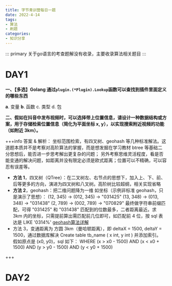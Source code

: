 ```yaml
---
title: 字节青训营每日一题
date: 2022-4-14
tags:
- 算法
- 刷题
categories: 
- 知识分享
---
```

::: primary
关于go语言的考查题解没有收录，主要收录算法相关题目
:::
# DAY1

**一、【多选】Golang 通过`plugin.(*Plugin).Lookup`函数可以查找到插件里面定义的哪些东西**

**a**. 变量
**b**. 函数
c. 类型
d. 包

**二、假如在抖音中发布视频时，可以选择带上位置信息，请设计一种数据结构或方案，用于存储检索位置信息（简化为平面坐标 x, y），以实现搜索附近视频的功能（如附近 3km）。**

+++info 答案 & 解析：
坐标范围检索，有四叉树、geohash 等几种标准解法。这道题本质并不是考察对高阶算法的掌握，而是想发掘在学习教材 btree 等基础二分思想后，能否进一步思考解出更复杂的问题；
另外考察思维灵活程度，看是否能变通的解决问题，如距离并没有限定必须是欧式距离；位置可以不精确，可以容忍有误差等。
- **方法 1**，四叉树（QTree）：在二叉树左、右节点的思想下，加入上、下、前、后等更多的方向，演进为四叉树和八叉树。高阶树比较超纲，相关实现省略
- **方法 2**，geohash：把二维问题降为一维
如坐标（示例非标准 geohash，只是演示了思想）：
(12, 345) -> (012, 345) -> "031425"
(13, 348) -> (013, 348) -> "031438"
(2, 789) -> (002, 789) -> "070829"
最终做字符串前缀匹配，可得 "031425" 和 "031438" 匹配到的位数最多，二者距离最近。求 3km 内的坐标，只需提前算出需匹配前几位即可，如匹配前 4 位，按 sql 表达是 LIKE '0314%'
[geohash算法详解](https://www.jianshu.com/p/2fd0cf12e5ba)
- 方法 3，变通距离为 方圆 3km（曼哈顿距离），即 deltaX = 1500, deltaY = 1500，通过数据库解决 Create table tb_name ( x int, y int ) 并添加索引。
假如原点是 (x0, y0)，sql 如下：
WHERE (x > x0 - 1500) AND (x < x0 + 1500) AND (y > y0 - 1500) AND (y < y0 + 1500)

+++

# DAY2
